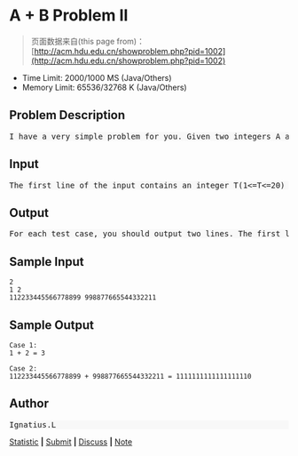 
# A + B Problem II
> 页面数据来自(this page from)： [http://acm.hdu.edu.cn/showproblem.php?pid=1002](http://acm.hdu.edu.cn/showproblem.php?pid=1002)

- Time Limit: 2000/1000 MS  (Java/Others)
- Memory Limit:   65536/32768 K  (Java/Others)

## Problem Description
<pre style="background-color:#f8f8f8">
I have a very simple problem for you. Given two integers A and B, your job is to calculate the Sum of A + B.
</pre>

## Input
<pre style="background-color:#f8f8f8">
The first line of the input contains an integer T(1&lt;=T&lt;=20) which means the number of test cases. Then T lines follow, each line consists of two positive integers, A and B. Notice that the integers are very large, that means you should not process them by using 32-bit integer. You may assume the length of each integer will not exceed 1000.
</pre>

## Output
<pre style="background-color:#f8f8f8">
For each test case, you should output two lines. The first line is &quot;Case #:&quot;, # means the number of the test case. The second line is the an equation &quot;A + B = Sum&quot;, Sum means the result of A + B. Note there are some spaces int the equation. Output a blank line between two test cases.
</pre>

## Sample Input
```
2
1 2
112233445566778899 998877665544332211
```

## Sample Output
```
Case 1:
1 + 2 = 3

Case 2:
112233445566778899 + 998877665544332211 = 1111111111111111110
```

## Author
<pre style="background-color:#f8f8f8">
Ignatius.L
</pre>

[Statistic](http://acm.hdu.edu.cn/statistic.php?pid=1002) **|** [Submit](http://acm.hdu.edu.cn/submit.php?pid=1002) **|** [Discuss](http://acm.hdu.edu.cn/discuss/problem/list.php?problemid=1002) **|** [Note](http://acm.hdu.edu.cn/note/note.php?pid=1002)


